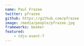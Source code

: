 ```yaml
---
name: Paul Frazee
twitter: pfrazee
github: https://github.com/pfrazee
image: /media/people/pfrazee.jpg
frameworks: beaker
featured: 
    - tdjs-event-7
---
```

